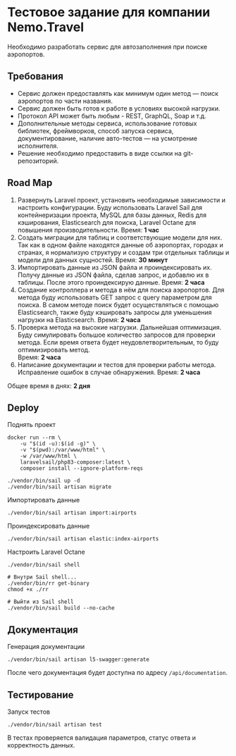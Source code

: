 # Тестовое задание для компании Nemo.Travel

Необходимо разработать сервис для автозаполнения при поиске аэропортов.

## Требования
- Сервис должен предоставлять как минимум один метод — поиск аэропортов по части названия.
- Сервис должен быть готов к работе в условиях высокой нагрузки.
- Протокол API может быть любым - REST, GraphQL, Soap и т.д.
- Дополнительные методы сервиса, использование готовых библиотек, фреймворков, способ запуска сервиса, документирование, наличие авто-тестов — на усмотрение исполнителя.
- Решение необходимо предоставить в виде ссылки на git-репозиторий.

## Road Map
1. Развернуть Laravel проект, установить необходимые зависимости и настроить конфигурации.
   Буду использовать Laravel Sail для контейнеризации проекта, MySQL для базы данных, Redis для кэширования, Elasticsearch для поиска, Laravel Octane для повышения производительности.
   Время: **1 час**
2. Создать миграции для таблиц и соответствующие модели для них.
   Так как в одном файле находятся данные об аэропортах, городах и странах, я нормализую структуру и создам три отдельных таблицы и модели для данных сущностей.
   Время: **30 минут**
3. Импортировать данные из JSON файла и проиндексировать их.
   Получу данные из JSON файла, сделав запрос, и добавлю их в таблицы. После этого проиндексирую данные.
   Время: **2 часа**
4. Создание контроллера и метода в нём для поиска аэропортов.
   Для метода буду использовать GET запрос с query параметром для поиска. В самом методе поиск будет осуществляться с помощью Elasticsearch, также буду кэшировать запросы для уменьшения нагрузки на Elasticsearch.
   Время: **2 часа**
5. Проверка метода на высокие нагрузки. Дальнейшая оптимизация.
   Буду симулировать большое количество запросов для проверки метода. Если время ответа будет неудовлетворительным, то буду оптимизировать метод.  
   Время: **2 часа**
6. Написание документации и тестов для проверки работы метода. Исправление ошибок в случае обнаружения.
   Время: **2 часа**

Общее время в днях: **2 дня**

## Deploy
Поднять проект
```shell
docker run --rm \
    -u "$(id -u):$(id -g)" \
    -v "$(pwd):/var/www/html" \
    -w /var/www/html \
    laravelsail/php83-composer:latest \
    composer install --ignore-platform-reqs
    
./vendor/bin/sail up -d
./vendor/bin/sail artisan migrate
```
Импортировать данные
```shell
./vendor/bin/sail artisan import:airports
```
Проиндексировать данные
```shell
./vendor/bin/sail artisan elastic:index-airports
```
Настроить Laravel Octane
```shell
./vendor/bin/sail shell

# Внутри Sail shell...
./vendor/bin/rr get-binary
chmod +x ./rr

# Выйти из Sail shell
./vendor/bin/sail build --no-cache
```

## Документация
Генерация документации
```shell
./vendor/bin/sail artisan l5-swagger:generate
```
После чего документация будет доступна по адресу `/api/documentation`.

## Тестирование
Запуск тестов
```shell
./vendor/bin/sail artisan test
```
В тестах проверяется валидация параметров, статус ответа и корректность данных.
